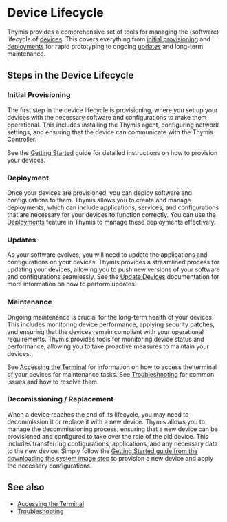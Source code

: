 # Device Lifecycle

Thymis provides a comprehensive set of tools for managing the (software) lifecycle of [devices](reference/concepts/device.md).
This covers everything from [initial provisioning](device-lifecycle/getting-started) and [deployments](reference/ui/deploy.md) for rapid prototyping to ongoing [updates](device-lifecycle/update.md) and long-term maintenance.

## Steps in the Device Lifecycle

### Initial Provisioning
The first step in the device lifecycle is provisioning, where you set up your devices with the necessary software and configurations to make them operational. This includes installing the Thymis agent, configuring network settings, and ensuring that the device can communicate with the Thymis Controller.

See the [Getting Started](device-lifecycle/getting-started.md) guide for detailed instructions on how to provision your devices.

### Deployment
Once your devices are provisioned, you can deploy software and configurations to them. Thymis allows you to create and manage deployments, which can include applications, services, and configurations that are necessary for your devices to function correctly.
You can use the [Deployments](reference/ui/deploy.md) feature in Thymis to manage these deployments effectively.

### Updates
As your software evolves, you will need to update the applications and configurations on your devices. Thymis provides a streamlined process for updating your devices, allowing you to push new versions of your software and configurations seamlessly.
See the [Update Devices](device-lifecycle/update.md) documentation for more information on how to perform updates.

### Maintenance
Ongoing maintenance is crucial for the long-term health of your devices. This includes monitoring device performance, applying security patches, and ensuring that the devices remain compliant with your operational requirements.
Thymis provides tools for monitoring device status and performance, allowing you to take proactive measures to maintain your devices.

See [Accessing the Terminal](device-lifecycle/ssh-terminal.md) for information on how to access the terminal of your devices for maintenance tasks.
See [Troubleshooting](device-lifecycle/troubleshooting.md) for common issues and how to resolve them.

### Decomissioning / Replacement
When a device reaches the end of its lifecycle, you may need to decommission it or replace it with a new device. Thymis allows you to manage the decommissioning process, ensuring that a new device can be provisioned and configured to take over the role of the old device.
This includes transferring configurations, applications, and any necessary data to the new device.
Simply follow the [Getting Started guide from the downloading the system image step](device-lifecycle/getting-started.md#3-download-the-system-image) to provision a new device and apply the necessary configurations.

## See also
- [Accessing the Terminal](device-lifecycle/ssh-terminal.md)
- [Troubleshooting](device-lifecycle/troubleshooting.md)
